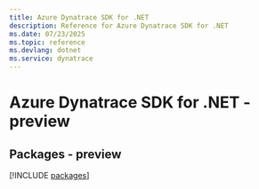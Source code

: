```yaml
---
title: Azure Dynatrace SDK for .NET
description: Reference for Azure Dynatrace SDK for .NET
ms.date: 07/23/2025
ms.topic: reference
ms.devlang: dotnet
ms.service: dynatrace
---
```

# Azure Dynatrace SDK for .NET - preview
## Packages - preview
[!INCLUDE [packages](dynatrace-index.md)]